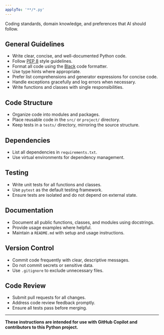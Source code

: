 ```yaml
---
applyTo: '**/*.py'
---
```


Coding standards, domain knowledge, and preferences that AI should follow.

## General Guidelines

- Write clear, concise, and well-documented Python code.
- Follow [PEP 8](https://pep8.org/) style guidelines.
- Format all code using the [Black](https://black.readthedocs.io/en/stable/) code formatter.
- Use type hints where appropriate.
- Prefer list comprehensions and generator expressions for concise code.
- Handle exceptions gracefully and log errors when necessary.
- Write functions and classes with single responsibilities.

## Code Structure

- Organize code into modules and packages.
- Place reusable code in the `src/` or `project/` directory.
- Keep tests in a `tests/` directory, mirroring the source structure.

## Dependencies

- List all dependencies in `requirements.txt`.
- Use virtual environments for dependency management.

## Testing

- Write unit tests for all functions and classes.
- Use `pytest` as the default testing framework.
- Ensure tests are isolated and do not depend on external state.

## Documentation

- Document all public functions, classes, and modules using docstrings.
- Provide usage examples where helpful.
- Maintain a `README.md` with setup and usage instructions.

## Version Control

- Commit code frequently with clear, descriptive messages.
- Do not commit secrets or sensitive data.
- Use `.gitignore` to exclude unnecessary files.

## Code Review

- Submit pull requests for all changes.
- Address code review feedback promptly.
- Ensure all tests pass before merging.

---
**These instructions are intended for use with GitHub Copilot and contributors to this Python project.**
